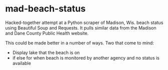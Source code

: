 # mad-beach-status

Hacked-together attempt at a Python scraper of Madison, Wis. beach status using Beautiful Soup and Requests. It pulls similar data from the Madison and Dane County Public Health website.

This could be made better in a number of ways. Two that come to mind:

- Display lake that the beach is on
- if else for when beach is monitored by another agency and no status is available